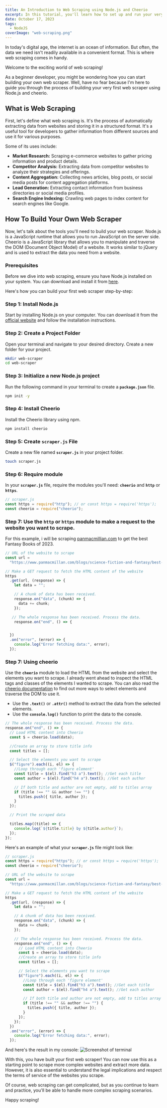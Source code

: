 ```yaml
---
title: An Introduction to Web Scraping using Node.js and Cheerio
excerpt: In this tutorial, you'll learn how to set up and run your very own web scraper.
date: October 17, 2023
tags:
  - NodeJS
coverImage: "web-scraping.png"
---
```


In today's digital age, the internet is an ocean of information. But often, the data we need isn't readily available in a convenient format. This is where web scraping comes in handy.

Welcome to the exciting world of web scraping!

As a beginner developer, you might be wondering how you can start building your own web scraper. Well, have no fear because I'm here to guide you through the process of building your very first web scraper using Node.js and cheerio.

## What is Web Scraping

First, let's define what web scraping is. It's the process of automatically extracting data from websites and storing it in a structured format. It's a useful tool for developers to gather information from different sources and use it for various purposes.

Some of its uses include:

- **Market Research:** Scraping e-commerce websites to gather pricing information and product details.
- **Competitor Analysis:** Extracting data from competitor websites to analyze their strategies and offerings.
- **Content Aggregation:** Collecting news articles, blog posts, or social media posts for content aggregation platforms.
- **Lead Generation:** Extracting contact information from business directories or social media profiles.
- **Search Engine Indexing:** Crawling web pages to index content for search engines like Google.

## How To Build Your Own Web Scraper

Now, let's talk about the tools you'll need to build your web scraper. Node.js is a JavaScript runtime that allows you to run JavaScript on the server side. Cheerio is a JavaScript library that allows you to manipulate and traverse the DOM (Document Object Model) of a website. It works similar to jQuery and is used to extract the data you need from a website.

### Prerequisites

Before we dive into web scraping, ensure you have Node.js installed on your system. You can download and install it from [here](https://nodejs.org/).

Here's how you can build your first web scraper step-by-step:

### Step 1: Install Node.js

Start by installing Node.js on your computer. You can download it from the [official website](https://nodejs.org/) and follow the installation instructions.

### Step 2: **Create a Project Folder**

Open your terminal and navigate to your desired directory. Create a new folder for your project.

```bash
mkdir web-scraper
cd web-scraper
```

### Step 3: Initialize a new Node.js project

Run the following command in your terminal to create a **`package.json`** file.

```bash
npm init -y
```

### Step 4: Install Cheerio

Install the Cheerio library using npm.

```bash
npm install cheerio
```

### **Step 5: Create `scraper.js` File**

Create a new file named **`scraper.js`** in your project folder.

```bash
touch scraper.js
```

### Step 6: Require module

In your **`scraper.js`** file, require the modules you'll need: **`cheerio`** and **`http`** or **`https`**.

```jsx
// scraper.js
const https = require("http"); // or const https = require('https');
const cheerio = require("cheerio");
```

### Step 7: Use the **`http`** or **`https`** module to make a request to the website you want to scrape.

For this example, i will be scraping [panmacmillian.com](http://panmacmillian.com) to get the best Fantasy Books of 2023.

```jsx
// URL of the website to scrape
const url =
  "https://www.panmacmillan.com/blogs/science-fiction-and-fantasy/best-new-fantasy-books";

// Make a GET request to fetch the HTML content of the website
https
  .get(url, (response) => {
    let data = "";

    // A chunk of data has been received.
    response.on("data", (chunk) => {
      data += chunk;
    });

   // The whole response has been received. Process the data.
    response.on("end", () => {


  })
  .on("error", (error) => {
    console.log("Error fetching data:", error);
  });
```

### Step 7: Using cheerio

Use the **`cheerio`** module to load the HTML from the website and select the elements you want to scrape. I already went ahead to inspect the HTML tags and classes of the elements I wanted to scrape. You can also read the [cheerio documentation](https://cheerio.js.org/docs/intro) to find out more ways to select elements and traverse the DOM to use it.

- Use the **`.text()`** or **`.attr()`** method to extract the data from the selected elements.
- Use the **`console.log()`** function to print the data to the console.

```jsx
// The whole response has been received. Process the data.
response.on("end", () => {
  // Load HTML content into Cheerio
  const $ = cheerio.load(data);

  //Create an array to store title info
  const titles = [];

  // Select the elements you want to scrape
  $("figure").each((i, el) => {
    //Loop through each 'figure element'
    const title = $(el).find("h3 a").text(); //Get each title
    const author = $(el).find("h4 a").text(); //Get each author

    // If both title and author are not empty, add to titles array
    if (title !== "" && author !== "") {
      titles.push({ title, author });
    }
  });

  // Print the scraped data

  titles.map((title) => {
    console.log(`${title.title} by ${title.author}`);
  });
});
```

Here's an example of what your **`scraper.js`** file might look like:

```jsx
// scraper.js
const https = require("https"); // or const https = require('https');
const cheerio = require("cheerio");

// URL of the website to scrape
const url =
  "https://www.panmacmillan.com/blogs/science-fiction-and-fantasy/best-new-fantasy-books";

// Make a GET request to fetch the HTML content of the website
https
  .get(url, (response) => {
    let data = "";

    // A chunk of data has been received.
    response.on("data", (chunk) => {
      data += chunk;
    });

    // The whole response has been received. Process the data.
    response.on("end", () => {
      // Load HTML content into Cheerio
      const $ = cheerio.load(data);
      //Create an array to store title info
      const titles = [];

      // Select the elements you want to scrape
      $("figure").each((i, el) => {
        //Loop through each 'figure element'
        const title = $(el).find("h3 a").text(); //Get each title
        const author = $(el).find("h4 a").text(); //Get each author

        // If both title and author are not empty, add to titles array
        if (title !== "" && author !== "") {
          titles.push({ title, author });
        }
      });
    });
  })
  .on("error", (error) => {
    console.log("Error fetching data:", error);
  });
```

And here's the result in my console:
![Screenshot of terminal](/images/web-scraping-screenshot.png)

With this, you have built your first web scraper! You can now use this as a starting point to scrape more complex websites and extract more data. However, it is also essential to understand the legal implications and respect the terms of service of the websites you scrape.

Of course, web scraping can get complicated, but as you continue to learn and practice, you'll be able to handle more complex scraping scenarios.

Happy scraping!
